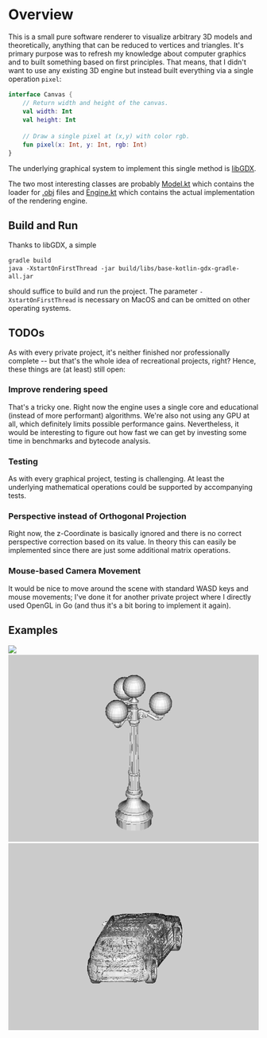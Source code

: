 # Overview

This is a small pure software renderer to visualize arbitrary 3D models and theoretically, anything that can be reduced to vertices and triangles. It's primary purpose was to refresh my knowledge about computer graphics and to built something based on first principles. That means, that I didn't want to use any existing 3D engine but instead built everything via a single operation `pixel`:

```kotlin
interface Canvas {
    // Return width and height of the canvas.
    val width: Int
    val height: Int  
    
    // Draw a single pixel at (x,y) with color rgb.
    fun pixel(x: Int, y: Int, rgb: Int)
}
```
The underlying graphical system to implement this single method is [libGDX](https://libgdx.com/). 

The two most interesting classes are probably [Model.kt](https://github.com/mlesniak/libgdx-kotlin-gradle-engine/blob/main/src/main/kotlin/com/mlesniak/engine/engine/Model.kt) which contains the loader for [.obj](https://en.wikipedia.org/wiki/Wavefront_.obj_file) files and [Engine.kt](https://github.com/mlesniak/libgdx-kotlin-gradle-engine/blob/main/src/main/kotlin/com/mlesniak/engine/engine/Engine.kt) which contains the actual implementation of the rendering engine.

## Build and Run

Thanks to libGDX, a simple

    gradle build
    java -XstartOnFirstThread -jar build/libs/base-kotlin-gdx-gradle-all.jar

should suffice to build and run the project. The parameter `-XstartOnFirstThread` is necessary on MacOS and can be omitted on other operating systems.

## TODOs

As with every private project, it's neither finished nor professionally complete -- but that's the whole idea of recreational projects, right? Hence, these things are (at least) still open:

### Improve rendering speed

That's a tricky one. Right now the engine uses a single core and educational (instead of more performant) algorithms. We're also not using any GPU at all, which definitely limits possible performance gains. Nevertheless, it would be interesting to figure out how fast we can get by investing some time in benchmarks and bytecode analysis.

### Testing

As with every graphical project, testing is challenging. At least the underlying mathematical operations could be supported by accompanying tests.

### Perspective instead of Orthogonal Projection

Right now, the z-Coordinate is basically ignored and there is no correct perspective correction based on its value. In theory this can easily be implemented since there are just some additional matrix operations.

### Mouse-based Camera Movement

It would be nice to move around the scene with standard WASD keys and mouse movements; I've done it for another private project where I directly used OpenGL in Go (and thus it's a bit boring to implement it again).

## Examples

![](animation-head.gif)
![](animation-lamp.gif)
![](animation-car.gif)




